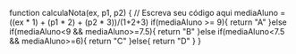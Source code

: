 function calculaNota(ex, p1, p2) {
  // Escreva seu código aqui
  mediaAluno = ((ex * 1) + (p1 * 2) + (p2 * 3))/(1+2+3)
  if(mediaAluno >= 9){
    return "A"
  }else if(mediaAluno<9 && mediaAluno>=7.5){
    return "B"
  }else if(mediaAluno<7.5 && mediaAluno>=6){
    return "C"
  }else{
    return "D"
  }
}

